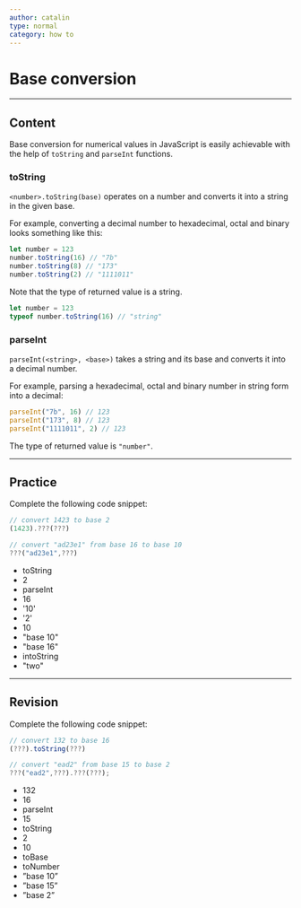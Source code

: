 ```yaml
---
author: catalin
type: normal
category: how to
---
```


# Base conversion


---

## Content

Base conversion for numerical values in JavaScript is easily achievable
with the help of `toString` and `parseInt` functions.

### toString

`<number>.toString(base)` operates on a number and converts it into a string in the given base.

For example, converting a decimal number to hexadecimal, octal and binary looks something like this:

```javascript
let number = 123
number.toString(16) // "7b"
number.toString(8) // "173"
number.toString(2) // "1111011"
```

Note that the type of returned value is a string.

```javascript
let number = 123
typeof number.toString(16) // "string"
```

### parseInt

`parseInt(<string>, <base>)` takes a string and its base and converts it into a decimal number.

For example, parsing a hexadecimal, octal and binary number in string form into a decimal:

```javascript
parseInt("7b", 16) // 123
parseInt("173", 8) // 123
parseInt("1111011", 2) // 123
```

The type of returned value is `"number"`.


---

## Practice

Complete the following code snippet:

```javascript
// convert 1423 to base 2
(1423).???(???)

// convert "ad23e1" from base 16 to base 10
???("ad23e1",???)
```

* toString
* 2
* parseInt
* 16
* '10'
* '2'
* 10
* "base 10"
* "base 16"
* intoString
* "two"


---

## Revision

Complete the following code snippet:

```javascript
// convert 132 to base 16
(???).toString(???)

// convert "ead2" from base 15 to base 2
???("ead2",???).???(???);
```

* 132
* 16
* parseInt
* 15
* toString
* 2
* 10
* toBase
* toNumber
* ”base 10”
* ”base 15”
* ”base 2”
